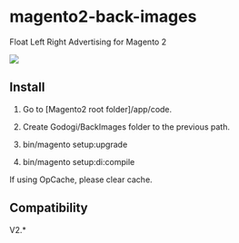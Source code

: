 # magento2-back-images

Float Left Right Advertising for Magento 2

![](preview.gif)


## Install

1. Go to [Magento2 root folder]/app/code.

2. Create Godogi/BackImages folder to the previous path.

3. bin/magento setup:upgrade

4. bin/magento setup:di:compile

If using OpCache, please clear cache.


## Compatibility

V2.*
